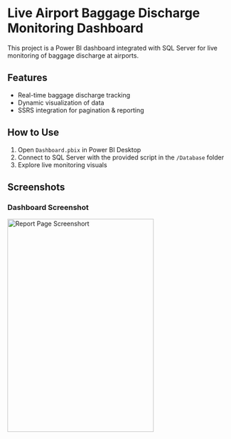 # Live Airport Baggage Discharge Monitoring Dashboard 
This project is a Power BI dashboard integrated with SQL Server for live monitoring of baggage discharge at airports.

## Features  
- Real-time baggage discharge tracking  
- Dynamic visualization of data  
- SSRS integration for pagination & reporting  

## How to Use  
1. Open `Dashboard.pbix` in Power BI Desktop  
2. Connect to SQL Server with the provided script in the `/Database` folder  
3. Explore live monitoring visuals  

## Screenshots  
### Dashboard Screenshot  
<img width="329" height="479" alt="Report Page Screenshort" src="https://github.com/user-attachments/assets/5db2c87b-8fff-4a52-b0ed-136cb6177d9e" />
